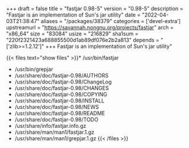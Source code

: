 +++
draft = false
title = "fastjar 0.98-5"
version = "0.98-5"
description = "Fastjar is an implementation of Sun's jar utility"
date = "2022-04-03T21:38:47"
aliases = "/packages/38379"
categories = ['devel-extra']
upstreamurl = "https://savannah.nongnu.org/projects/fastjar"
arch = "x86_64"
size = "83084"
usize = "216829"
sha1sum = "220f2321423a688855500d1ab89df076e2b2a813"
depends = "['zlib>=1.2.12']"
+++
Fastjar is an implementation of Sun's jar utility"

{{< files text="show files" >}}* /usr/bin/fastjar
* /usr/bin/grepjar
* /usr/share/doc/fastjar-0.98/AUTHORS
* /usr/share/doc/fastjar-0.98/ChangeLog
* /usr/share/doc/fastjar-0.98/CHANGES
* /usr/share/doc/fastjar-0.98/COPYING
* /usr/share/doc/fastjar-0.98/INSTALL
* /usr/share/doc/fastjar-0.98/NEWS
* /usr/share/doc/fastjar-0.98/README
* /usr/share/doc/fastjar-0.98/TODO
* /usr/share/info/fastjar.info.gz
* /usr/share/man/man1/fastjar.1.gz
* /usr/share/man/man1/grepjar.1.gz
{{< /files >}}